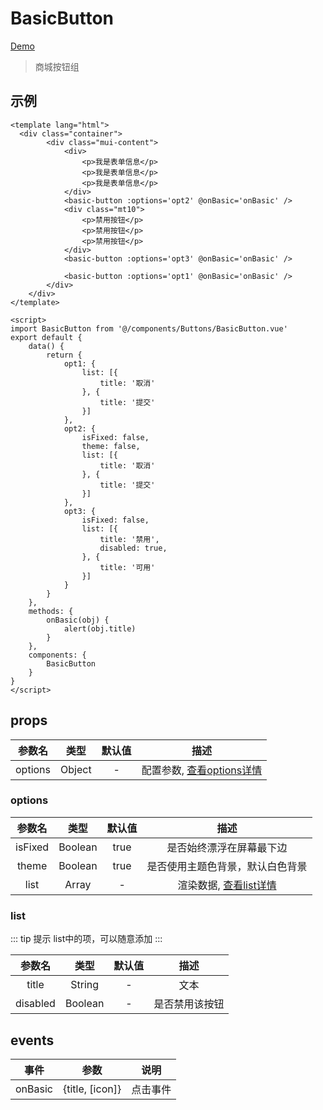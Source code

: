 # BasicButton
[Demo](http://watasi.gitee.io/infozx_api/dist/#/basicButton.html)
> 商城按钮组

## 示例
``` vue{23}
<template lang="html">
  <div class="container">
		<div class="mui-content">
			<div>
				<p>我是表单信息</p>
				<p>我是表单信息</p>
				<p>我是表单信息</p>
			</div>
			<basic-button :options='opt2' @onBasic='onBasic' />
			<div class="mt10">
				<p>禁用按钮</p>
				<p>禁用按钮</p>
				<p>禁用按钮</p>
			</div>
			<basic-button :options='opt3' @onBasic='onBasic' />

			<basic-button :options='opt1' @onBasic='onBasic' />
		</div>
	</div>
</template>

<script>
import BasicButton from '@/components/Buttons/BasicButton.vue'
export default {
	data() {
		return {
			opt1: {
				list: [{
					title: '取消'
				}, {
					title: '提交'
				}]
			},
			opt2: {
				isFixed: false,
				theme: false,
				list: [{
					title: '取消'
				}, {
					title: '提交'
				}]
			},
			opt3: {
				isFixed: false,
				list: [{
					title: '禁用',
					disabled: true,
				}, {
					title: '可用'
				}]
			}
		}
	},
	methods: {
		onBasic(obj) {
			alert(obj.title)
		}
	},
	components: {
		BasicButton
	}
}
</script>
```
## props
|参数名|类型|默认值|描述|
|:---:|:---:|:---:|:---:|
|options|Object|-|配置参数, [查看options详情](#options)|

### options
|参数名|类型|默认值|描述|
|:---:|:---:|:---:|:---:|
|isFixed|Boolean|true|是否始终漂浮在屏幕最下边|
|theme|Boolean|true|是否使用主题色背景，默认白色背景|
|list|Array|-|渲染数据, [查看list详情](#list)|

### list
::: tip 提示
list中的项，可以随意添加
:::

|参数名|类型|默认值|描述|
|:---:|:---:|:---:|:---:|
|title|String|-|文本|
|disabled|Boolean|-|是否禁用该按钮|

## events
|事件|参数|说明|
|:---:|:---:|:---:|
|onBasic|{title, [icon]}|点击事件|

